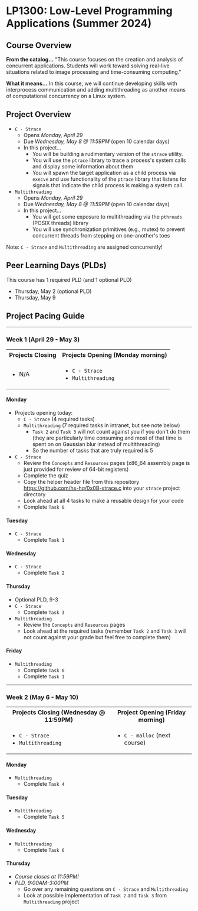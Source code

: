# LP1300: Low-Level Programming Applications (Summer 2024)
## Course Overview
__From the catalog...__
"This course focuses on the creation and analysis of concurrent applications. Students will work toward solving real-live situations related to image processing and time-consuming computing."

__What it means...__
In this course, we will continue developing skills with interprocess communication and adding multithreading as another means of computational concurrency on a Linux system.

## Project Overview
- `C - Strace`
    - Opens _Monday, April 29_
    - Due _Wednesday, May 8 @ 11:59PM_ (open 10 calendar days)
    - In this project...
        - You will be building a rudimentary version of the `strace` utility.
        - You will use the `ptrace` library to trace a process's system calls and display some information about them
        - You will spawn the target application as a child process via `execve` and use functionality of the `ptrace` library that listens for signals that indicate the child process is making a system call.
- `Multithreading`
    - Opens _Monday, April 29_
    - Due _Wednesday, May 8 @ 11:59PM_ (open 10 calendar days)
    - In this project...
        - You will get some exposure to multithreading via the `pthreads` (POSIX threads) library
        - You will use synchronization primitives (e.g., mutex) to prevent concurrent threads from stepping on one-another's toes

Note: `C - Strace` and `Multithreading` are assigned concurrently!

## Peer Learning Days (PLDs)

This course has 1 required PLD (and 1 optional PLD)
- Thursday, May 2 (optional PLD)
- Thursday, May 9

## Project Pacing Guide

---

### Week 1 (April 29 - May 3)

<table>
    <tbody>
        <tr>
            <th align="center">Projects Closing</th>
            <th align="center">Projects Opening (Monday morning)</th>
        </tr>
        <tr>
            <td>
                <ul>
                    <li>N/A</li>
                </ul>
            </td>
            <td>
                <ul>
                    <li><code>C - Strace</code></li>
                    <li><code>Multithreading</code></li>
                </ul>
            </td>
        </tr>
    </tbody>
</table>

#### Monday
- Projects opening today:
    - `C - Strace` (4 required tasks)
    - `Multithreading` (7 required tasks in intranet, but see note below)
        - `Task 2` and `Task 3` will not count against you if you don't do them (they are particularly time consuming and most of that time is spent on on Gaussian blur instead of multithreading)
        - So the number of tasks that are truly required is 5
- `C - Strace`
    - Review the `Concepts` and `Resources` pages (x86_64 assembly page is just provided for review of 64-bit registers)
    - Complete the quiz
    - Copy the helper header file from this repository https://github.com/hs-hq/0x0B-strace.c into your `strace` project directory
    - Look ahead at all 4 tasks to make a reusable design for your code
    - Complete `Task 0`

#### Tuesday
- `C - Strace`
    - Complete `Task 1`

#### Wednesday
- `C - Strace`
    - Complete `Task 2`

#### Thursday
- Optional PLD, 9-3
- `C - Strace`
    - Complete `Task 3`
- `Multithreading`
    - Review the `Concepts` and `Resources` pages
    - Look ahead at the required tasks (remember `Task 2` and `Task 3` will not count against your grade but feel free to complete them)

#### Friday
- `Multithreading`
    - Complete `Task 0`
    - Complete `Task 1`

---

### Week 2 (May 6 - May 10)
<table>
    <tbody>
        <tr>
            <th align="center">Projects Closing (Wednesday @ 11:59PM)</th>
            <th align="center">Project Opening (Friday morning)</th>
        </tr>
        <tr>
            <td>
                <ul>
                    <li><code>C - Strace</code></li>
                    <li><code>Multithreading</code></li>
                </ul>
            </td>
            <td>
                <ul>
                    <li><code>C - malloc</code> (next course)</li>
                </ul>
            </td>
        </tr>
    </tbody>
</table>

#### Monday
- `Multithreading`
    - Complete `Task 4`

#### Tuesday
- `Multithreading`
    - Complete `Task 5`

#### Wednesday
- `Multithreading`
    - Complete `Task 6`

#### Thursday
- _Course closes at 11:59PM!_
- _PLD, 9:00AM-3:00PM_
    - Go over any remaining questions on `C - Strace` and `Multithreading`
    - Look at possible implementation of `Task 2` and `Task 3` from `Multithreading` project
